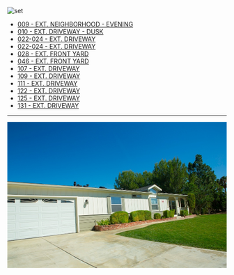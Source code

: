 ![set][]

* [009 - EXT. NEIGHBORHOOD - EVENING](009-EXT.Neighborhood-Evening.md)
* [010 - EXT. DRIVEWAY - DUSK](010-EXT.Driveway-Dusk--DEFERRED--.md)
* [022-024 - EXT. DRIVEWAY](022-024-EXT.Driveway--023-024--.md)
* [022-024 - EXT. DRIVEWAY](022-024-EXT.Driveway--023-024--.md)
* [028 - EXT. FRONT YARD](028-EXT.FrontYard.md)
* [046 - EXT. FRONT YARD](046-EXT.FrontYard.md)
* [107 - EXT. DRIVEWAY](107-EXT.Driveway.md)
* [109 - EXT. DRIVEWAY](109-EXT.Driveway.md)
* [111 - EXT. DRIVEWAY](111-EXT.Driveway--CONTD--.md)
* [122 - EXT. DRIVEWAY](122-EXT.Driveway.md)
* [125 - EXT. DRIVEWAY](125-EXT.Driveway.md)
* [131 - EXT. DRIVEWAY](131-EXT.Driveway.md)

----

![prepro][]

[set]: images/FrontYard.JPG
[prepro]: images/FrontYardPrePro.JPG